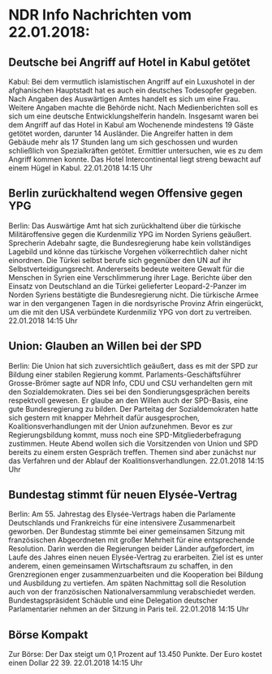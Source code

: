 # NDR Info Nachrichten vom 22.01.2018:


## Deutsche bei Angriff auf Hotel in Kabul getötet
Kabul: Bei dem vermutlich islamistischen Angriff auf ein Luxushotel in der afghanischen Hauptstadt hat es auch ein deutsches Todesopfer gegeben. Nach Angaben des Auswärtigen Amtes handelt es sich um eine Frau. Weitere Angaben machte die Behörde nicht. Nach Medienberichten soll es sich um eine deutsche Entwicklungshelferin handeln. Insgesamt waren bei dem Angriff auf das Hotel in Kabul am Wochenende mindestens 19 Gäste getötet worden, darunter 14 Ausländer. Die Angreifer hatten in dem Gebäude mehr als 17 Stunden lang um sich geschossen und wurden schließlich von Spezialkräften getötet. Ermittler untersuchen, wie es zu dem Angriff kommen konnte. Das Hotel Intercontinental liegt streng bewacht auf einem Hügel in Kabul. 22.01.2018 14:15 Uhr 

## Berlin zurückhaltend wegen Offensive gegen YPG
Berlin: Das Auswärtige Amt hat sich zurückhaltend über die türkische Militäroffensive gegen die Kurdenmiliz YPG im Norden Syriens geäußert. Sprecherin Adebahr sagte, die Bundesregierung habe kein vollständiges Lagebild und könne das türkische Vorgehen völkerrechtlich daher nicht einordnen. Die Türkei selbst berufe sich gegenüber den UN auf ihr Selbstverteidigungsrecht. Andererseits bedeute weitere Gewalt für die Menschen in Syrien eine Verschlimmerung ihrer Lage. Berichte über den Einsatz von Deutschland an die Türkei gelieferter Leopard-2-Panzer im Norden Syriens bestätigte die Bundesregierung nicht. Die türkische Armee war in den vergangenen Tagen in die nordsyrische Provinz Afrin eingerückt, um die mit den USA verbündete Kurdenmiliz YPG von dort zu vertreiben. 22.01.2018 14:15 Uhr 

## Union: Glauben an Willen bei der SPD
Berlin:	Die Union hat sich zuversichtlich geäußert, dass es mit der SPD zur Bildung einer stabilen Regierung kommt. Parlaments-Geschäftsführer Grosse-Brömer sagte auf NDR Info, CDU und CSU verhandelten gern mit den Sozialdemokraten. Dies sei bei den Sondierungsgesprächen bereits respektvoll gewesen. Er glaube an den Willen auch der SPD-Basis, eine gute Bundesregierung zu bilden. Der Parteitag der Sozialdemokraten hatte sich gestern mit knapper Mehrheit dafür ausgesprochen, Koalitionsverhandlungen mit der Union aufzunehmen. Bevor es zur Regierungsbildung kommt, muss noch eine SPD-Mitgliederbefragung zustimmen. Heute Abend wollen sich die Vorsitzenden von Union und SPD bereits zu einem ersten Gespräch treffen. Themen sind aber zunächst nur das Verfahren und der Ablauf der Koalitionsverhandlungen. 22.01.2018 14:15 Uhr 

## Bundestag stimmt für neuen Elysée-Vertrag
Berlin: Am 55. Jahrestag des Elysée-Vertrags haben die Parlamente Deutschlands und Frankreichs für eine intensivere Zusammenarbeit geworben. Der Bundestag stimmte bei einer gemeinsamen Sitzung mit französischen Abgeordneten mit großer Mehrheit für eine entsprechende Resolution. Darin werden die Regierungen beider Länder aufgefordert, im Laufe des Jahres einen neuen Elysée-Vertrag zu erarbeiten. Ziel ist es unter anderem, einen gemeinsamen Wirtschaftsraum zu schaffen, in den Grenzregionen enger zusammenzuarbeiten und die Kooperation bei Bildung und Ausbildung zu vertiefen. Am späten Nachmittag soll die Resolution auch von der französischen Nationalversammlung verabschiedet werden. Bundestagspräsident Schäuble und eine Delegation deutscher Parlamentarier nehmen an der Sitzung in Paris teil. 22.01.2018 14:15 Uhr 

## Börse Kompakt
Zur Börse: Der Dax steigt um 0,1 Prozent auf 13.450 Punkte. Der Euro kostet einen Dollar 22 39. 22.01.2018 14:15 Uhr 
